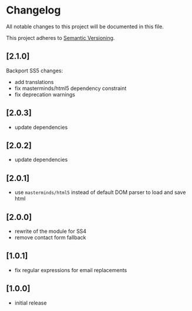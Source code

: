 # Changelog

All notable changes to this project will be documented in this file.

This project adheres to [Semantic Versioning](http://semver.org/).

## [2.1.0]

Backport SS5 changes:
* add translations
* fix masterminds/html5 dependency constraint
* fix deprecation warnings

## [2.0.3]

* update dependencies

## [2.0.2]

* update dependencies

## [2.0.1]

* use `masterminds/html5` instead of default DOM parser to load and save html

## [2.0.0]

* rewrite of the module for SS4
* remove contact form fallback

## [1.0.1]

* fix regular expressions for email replacements

## [1.0.0]

* initial release
